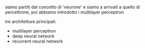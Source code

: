 
siamo partiti dal concetto di 'neurone' e siamo a arrivati a quello di percettrone, poi abbiamo introdotto i multilayer perceptron

tre architetture principali:
- multilayer perceptron
- deep neural network
- recurrent neural network